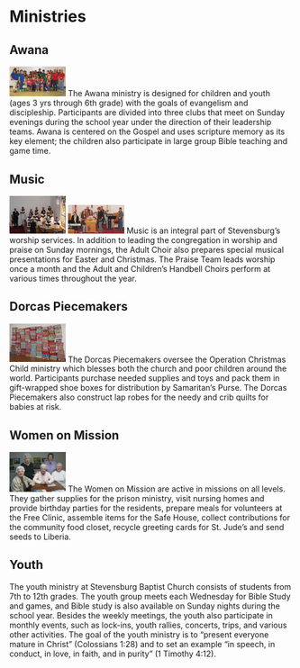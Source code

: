 # Ministries

## Awana
<img src="./images/Awana.jpg" width="100">
The Awana ministry is designed for children and youth (ages 3 yrs through 6th grade) with the goals of evangelism
and discipleship.  Participants are divided into three clubs that meet on Sunday evenings during the school year
under the direction of their leadership teams.  Awana is centered on the Gospel and uses scripture memory as its
key element; the children also participate in large group Bible teaching and game time.

## Music
<img src="./images/choir.jpg" width="100">
<img src="./images/praise_team.jpg" width="100">
Music is an integral part of Stevensburg’s worship services.  In addition to leading the congregation in worship and praise
on Sunday mornings, the Adult Choir also prepares special musical presentations for Easter and Christmas. The Praise Team 
leads worship once a month and the Adult and Children’s Handbell Choirs perform at various times throughout the year.

## Dorcas Piecemakers
<img src="./images/shoeboxes.jpg" width="100">
The Dorcas Piecemakers oversee the Operation Christmas Child ministry which blesses both the church and poor children
around the world.  Participants purchase needed supplies and toys and pack them in gift-wrapped shoe boxes for distribution
by Samaritan’s Purse.  The Dorcas Piecemakers also construct lap robes for the needy and crib quilts for babies at risk.

## Women on Mission
<img src="./images/Women_on_Mission.jpg" width="100">
The Women on Mission are active in missions on all levels.  They gather supplies for the prison ministry, visit nursing homes
and provide birthday parties for the residents, prepare meals for volunteers at the Free Clinic, assemble items for the
Safe House,  collect contributions for the community food closet, recycle greeting cards for St. Jude’s and send seeds to
Liberia.

## Youth
The youth ministry at Stevensburg Baptist Church consists of students from 7th to 12th grades.  The youth group meets each
Wednesday for Bible Study and games, and Bible study is also available on Sunday nights during the school year.  Besides the
weekly meetings, the youth also participate in monthly events, such as lock-ins, youth rallies, concerts, trips, and various
other activities.  The goal of the youth ministry is to “present everyone mature in Christ” (Colossians 1:28) and to set an
example “in speech, in conduct, in love, in faith, and in purity” (1 Timothy 4:12).
